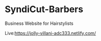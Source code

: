 # SyndiCut-Barbers
Business Website for Hairstylists

Live:https://jolly-villani-adc333.netlify.com/
